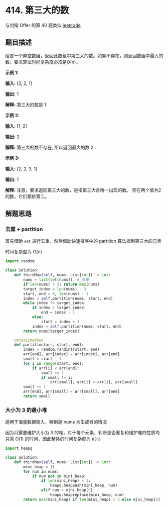 # 414. 第三大的数

与剑指 Offer 的第 40 题类似
[leetcode](https://leetcode-cn.com/problems/third-maximum-number/)

## 题目描述

给定一个非空数组，返回此数组中第三大的数。如果不存在，则返回数组中最大的数。要求算法时间复杂度必须是O(n)。

**示例 1:**

**输入:** [3, 2, 1]

**输出:** 1

**解释:** 第三大的数是 1.

**示例 2:**

**输入:** [1, 2]

**输出:** 2

**解释:** 第三大的数不存在, 所以返回最大的数 2 .

**示例 3:**

**输入:** [2, 2, 3, 1]

**输出:** 1

**解释:** 注意，要求返回第三大的数，是指第三大且唯一出现的数。
存在两个值为2的数，它们都排第二。

## 解题思路

### 去重 + partition

首先借助 `set` 进行去重，然后借助快速排序中的 partition 算法找到第三大的元素

时间复杂度为 O(n)

```python
import random

class Solution:
    def thirdMax(self, nums: List[int]) -> int:
        nums = list(set(nums))  # 去重
        if len(nums) < 3: return max(nums)
        target_index = len(nums) - 3
        start, end = 0, len(nums) - 1
        index = self.partition(nums, start, end)
        while index != target_index:
            if index > target_index:
                end = index - 1
            else:
                start = index + 1
            index = self.partition(nums, start, end)
        return nums[target_index]

    @staticmethod
    def partition(arr, start, end):
        index = random.randint(start, end)
        arr[end], arr[index] = arr[index], arr[end]
        small = start - 1
        for i in range(start, end):
            if arr[i] < arr[end]:
                small += 1
                if small != i:
                    arr[small], arr[i] = arr[i], arr[small]
        small += 1
        arr[end], arr[small] = arr[small], arr[end]
        return small
```

### 大小为 3 的最小堆

适用于海量数据输入，特别是 nums 为生成器的情况

因为只需要维护大小为 3 的堆，对于每个元素，判断是否重复和维护堆的性质均只需 O(1) 的时间，因此整体的时间复杂度为 `O(n)`

```python
import heapq

class Solution:
    def thirdMax(self, nums: List[int]) -> int:
        mini_heap = []
        for num in nums:
            if num not in mini_heap:
                if len(mini_heap) < 3:
                    heapq.heappush(mini_heap, num)
                elif num > mini_heap[0]:
                    heapq.heapreplace(mini_heap, num)
        return max(mini_heap) if len(mini_heap) < 3 else mini_heap[0]
```

